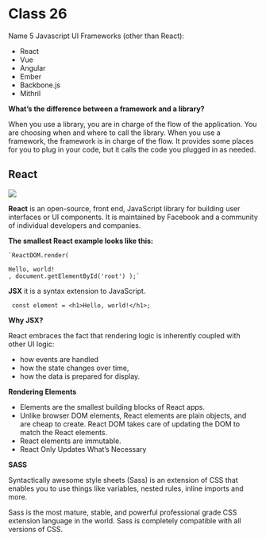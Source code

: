 # Class 26

Name 5 Javascript UI Frameworks (other than React):

* React
* Vue
* Angular
* Ember
* Backbone.js
* Mithril


**What’s the difference between a framework and a library?**

When you use a library, you are in charge of the flow of the application. You are choosing when and where to call the library. When you use a framework, the framework is in charge of the flow. It provides some places for you to plug in your code, but it calls the code you plugged in as needed.


## React
![](https://reactjs.org/logo-og.png)

**React** is an open-source, front end, JavaScript library for building user interfaces or UI components. It is maintained by Facebook and a community of individual developers and companies.

**The smallest React example looks like this:**
```
`ReactDOM.render(

Hello, world!
, document.getElementById('root') );`
```

**JSX**
it is a syntax extension to JavaScript.
```
 const element = <h1>Hello, world!</h1>;
 ```

**Why JSX?**

React embraces the fact that rendering logic is inherently coupled with other UI logic:

* how events are handled
* how the state changes over time,
* how the data is prepared for display.

**Rendering Elements**

* Elements are the smallest building blocks of React apps.
* Unlike browser DOM elements, React elements are plain objects, and are cheap to create. React DOM takes care of updating the DOM to match the React elements.
* React elements are immutable.
* React Only Updates What’s Necessary

**SASS**

Syntactically awesome style sheets (Sass) is an extension of CSS that enables you to use things like variables, nested rules, inline imports and more.

Sass is the most mature, stable, and powerful professional grade CSS extension language in the world.
Sass is completely compatible with all versions of CSS.